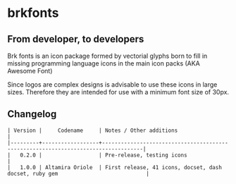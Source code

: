 brkfonts
========

## From developer, to developers

Brk fonts is an icon package formed by vectorial glyphs
born to fill in missing programming language icons ​​in the main
icon packs (AKA Awesome Font)

Since logos are complex designs is advisable to use these icons in
large sizes. Therefore they are intended for use with a minimum
font size of 30px.

## Changelog

    | Version |     Codename     | Notes / Other additions                                                           |
    |---------+------------------+-----------------------------------------------------------------------------------|
    |   0.2.0 |                  | Pre-release, testing icons                                                        |
    |   1.0.0 | Altamira Oriole  | First release, 41 icons, docset, dash docset, ruby gem                            |
